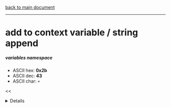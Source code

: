 [back to main document](../README.md)

---

# add to context variable / string append
##### variables namespace
- ASCII hex: __0x2b__
- ASCII dec: __43__
- ASCII char: `+`

<<<DETAILS>>>

---

<<<USAGE>>>

---

<<<EXAMPLELINKSECTION>>>

---

[back to main document](../README.md)

***PROJECT RATTISH `@` 2023***
